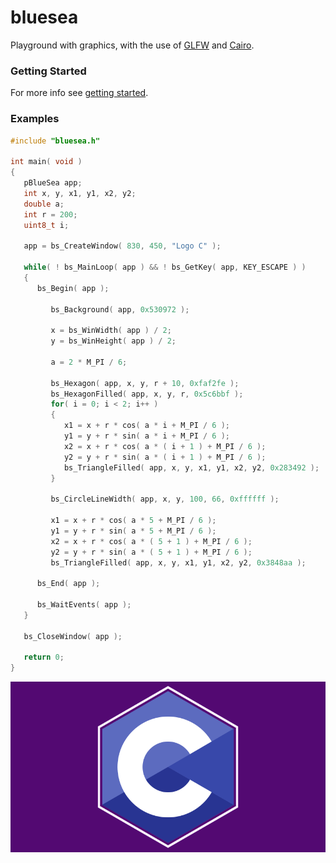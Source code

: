 # bluesea

Playground with graphics, with the use of [GLFW](https://www.glfw.org/) and [Cairo](https://gitlab.freedesktop.org/cairo/cairo).

### Getting Started

For more info see [getting started](examples/README.md).

### Examples

``` c
#include "bluesea.h"

int main( void )
{
   pBlueSea app;
   int x, y, x1, y1, x2, y2;
   double a;
   int r = 200;
   uint8_t i;

   app = bs_CreateWindow( 830, 450, "Logo C" );

   while( ! bs_MainLoop( app ) && ! bs_GetKey( app, KEY_ESCAPE ) )
   {
      bs_Begin( app );

         bs_Background( app, 0x530972 );

         x = bs_WinWidth( app ) / 2;
         y = bs_WinHeight( app ) / 2;

         a = 2 * M_PI / 6;

         bs_Hexagon( app, x, y, r + 10, 0xfaf2fe );
         bs_HexagonFilled( app, x, y, r, 0x5c6bbf );
         for( i = 0; i < 2; i++ )
         {
            x1 = x + r * cos( a * i + M_PI / 6 );
            y1 = y + r * sin( a * i + M_PI / 6 );
            x2 = x + r * cos( a * ( i + 1 ) + M_PI / 6 );
            y2 = y + r * sin( a * ( i + 1 ) + M_PI / 6 );
            bs_TriangleFilled( app, x, y, x1, y1, x2, y2, 0x283492 );
         }

         bs_CircleLineWidth( app, x, y, 100, 66, 0xffffff );

         x1 = x + r * cos( a * 5 + M_PI / 6 );
         y1 = y + r * sin( a * 5 + M_PI / 6 );
         x2 = x + r * cos( a * ( 5 + 1 ) + M_PI / 6 );
         y2 = y + r * sin( a * ( 5 + 1 ) + M_PI / 6 );
         bs_TriangleFilled( app, x, y, x1, y1, x2, y2, 0x3848aa );

      bs_End( app );

      bs_WaitEvents( app );
   }

   bs_CloseWindow( app );

   return 0;
}
```
![Logo C](examples/logo/logo_c.png "logo_c.c" )